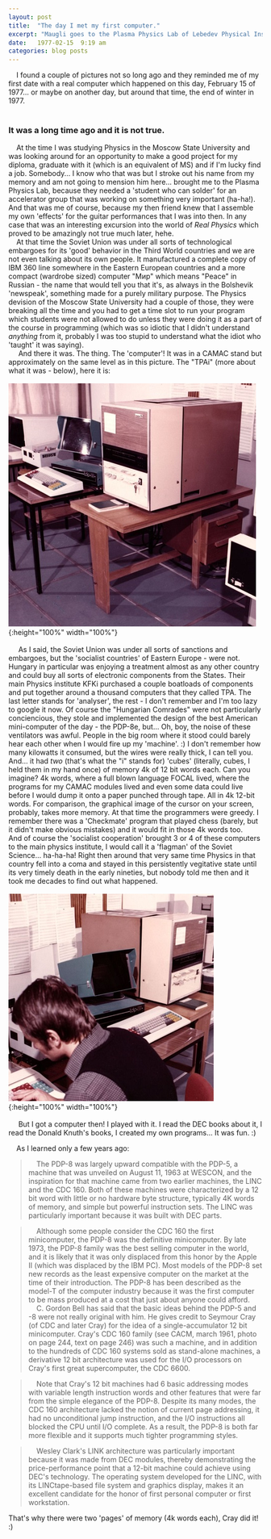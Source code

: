 ```yaml
---
layout: post
title:  "The day I met my first computer."
excerpt: "Maugli goes to the Plasma Physics Lab of Lebedev Physical Institute of the Academy of Sciences of the USSR and meets a computer brought there from another planet by the wind of 'socialist cooperation'."
date:   1977-02-15  9:19 am
categories: blog posts
---
```

&nbsp;&nbsp;&nbsp;&nbsp;I found a couple of pictures not so long ago and they reminded me of my first date with a real computer which happened on this day, February 15 of 1977... or maybe on another day, but around that time, the end of winter in 1977.<br><br>
### It was a long time ago and it is not true.
&nbsp;&nbsp;&nbsp;&nbsp;At the time I was studying Physics in the Moscow State University and was looking around for an opportunity to make a good project for my diploma, graduate with it (which is an equivalent of MS) and if I'm lucky find a job. Somebody... I know who that was but I stroke out his name from my memory and am not going to mension him here... brought me to the Plasma Physics Lab, because they needed a 'student who can solder' for an accelerator group that was working on something very important (ha-ha!). And that was me of course, because my then friend knew that I assemble my own 'effects' for the guitar performances that I was into then. In any case that was an interesting excursion into the world of _Real Physics_ which proved to be amazingly not true much later, hehe.<br>
&nbsp;&nbsp;&nbsp;&nbsp;At that time the Soviet Union was under all sorts of technological embargoes for its 'good' behavior in the Third World countries and we are not even talking about its own people. It manufactured a complete copy of IBM 360 line somewhere in the Eastern European countries and a more compact (wardrobe sized) computer "Мир" which means "Peace" in Russian - the name that would tell you that it's, as always in the Bolshevik 'newspeak', something made for a purely military purpose. The Physics devision of the Moscow State University had a couple of those, they were breaking all the time and you had to get a time slot to run your program which students were not allowed to do unless they were doing it as a part of the course in programming (which was so idiotic that I didn't understand _anything_ from it, probably I was too stupid to understand what the idiot who 'taught' it was saying).<br>
&nbsp;&nbsp;&nbsp;&nbsp; And there it was. The thing. The 'computer'! It was in a CAMAC stand but approximately on the same level as in this picture. The "TPAi" (more about what it was - below), here it is:
<br><br>
![TPAi-1](/images/TPAi_1.png){:height="100%" width="100%"}<br><br>
&nbsp;&nbsp;&nbsp;&nbsp; As I said, the Soviet Union was under all sorts of sanctions and embargoes, but the 'socialist countries' of Eastern Europe - were not. Hungary in particular was enjoying a treatment almost as any other country and could buy all sorts of electronic components from the States. Their main Physics institute KFKi purchased a couple boatloads of components and put together around a thousand computers that they called TPA. The last letter stands for 'analyser', the rest - I don't remember and I'm too lazy to google it now. Of course the "Hungarian Comrades" were not particularly conciencious, they stole and implemented the design of the best American mini-computer of the day - the PDP-8e, but... Oh, boy, the noise of these ventilators was awful. People in the big room where it stood could barely hear each other when I would fire up my 'machine'. :) I don't remember how many kilowatts it consumed, but the wires were really thick, I can tell you. And... it had _two_ (that's what the "i" stands for) 'cubes' (literally, cubes, I held them in my hand once) of memory 4k of 12 bit words each. Can you imagine? 4k words, where a full blown language FOCAL lived, where the programs for my CAMAC modules lived and even some data could live before I would dump it onto a paper punched through tape. All in 4k 12-bit words. For comparison, the graphical image of the cursor on your screen, probably, takes more memory. At that time the programmers were greedy. I remember there was a 'Checkmate' program that played chess (barely, but it didn't make obvious mistakes) and it would fit in those 4k words too.
 &nbsp;&nbsp;&nbsp;&nbsp; And of course the 'socialist cooperation' brought 3 or 4 of these computers to the main physics institute, I would call it a 'flagman' of the Soviet Science... ha-ha-ha! Right then around that very same time Physics in that country fell into a coma and stayed in this persistently vegitative state until its very timely death in the early nineties, but nobody told me then and it took me decades to find out what happened.
<br><br>
![TPAi-2](/images/TPAi_2.png){:height="100%" width="100%"}<br><br>
&nbsp;&nbsp;&nbsp;&nbsp; But I got a computer then! I played with it. I read the DEC books about it, I read the Donald Knuth's books, I created my own programs... It was fun. :)<br>

&nbsp;&nbsp;&nbsp;&nbsp;As I learned only a few years ago:
> &nbsp;&nbsp;&nbsp;&nbsp;The PDP-8 was largely upward compatible with the PDP-5, a machine that was unveiled on August 11, 1963 at WESCON, and the inspiration for that machine came from two earlier machines, the LINC and the CDC 160. Both of these machines were characterized by a 12 bit word with little or no hardware byte structure, typically 4K words of memory, and simple but powerful instruction sets. The LINC was particularly important because it was built with DEC parts.

> &nbsp;&nbsp;&nbsp;&nbsp;Although some people consider the CDC 160 the first minicomputer, the PDP-8 was the definitive minicomputer. By late 1973, the PDP-8 family was the best selling computer in the world, and it is likely that it was only displaced from this honor by the Apple II (which was displaced by the IBM PC). Most models of the PDP-8 set new records as the least expensive computer on the market at the time of their introduction. The PDP-8 has been described as the model-T of the computer industry because it was the first computer to be mass produced at a cost that just about anyone could afford.
> &nbsp;&nbsp;&nbsp;&nbsp;C. Gordon Bell has said that the basic ideas behind the PDP-5 and -8 were not really original with him. He gives credit to Seymour Cray (of CDC and later Cray) for the idea of a single-accumulator 12 bit minicomputer. Cray's CDC 160 family (see CACM, march 1961, photo on page 244, text on page 246) was such a machine, and in addition to the hundreds of CDC 160 systems sold as stand-alone machines, a derivative 12 bit architecture was used for the I/O processors on Cray's first great supercomputer, the CDC 6600.

> &nbsp;&nbsp;&nbsp;&nbsp;Note that Cray's 12 bit machines had 6 basic addressing modes with variable length instruction words and other features that were far from the simple elegance of the PDP-8. Despite its many modes, the CDC 160 architecture lacked the notion of current page addressing, it had no unconditional jump instruction, and the I/O instructions all blocked the CPU until I/O complete. As a result, the PDP-8 is both far more flexible and it supports much tighter programming styles.

> &nbsp;&nbsp;&nbsp;&nbsp;Wesley Clark's LINK architecture was particularly important because it was made from DEC modules, thereby demonstrating the price-performance point that a 12-bit machine could achieve using DEC's technology. The operating system developed for the LINC, with its LINCtape-based file system and graphics display, makes it an excellent candidate for the honor of first personal computer or first workstation.

That's why there were two 'pages' of memory (4k words each), Cray did it! :)
